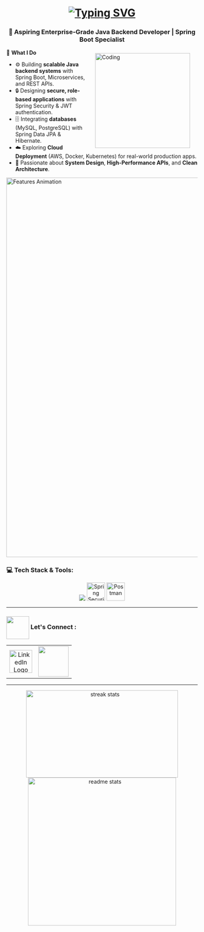 <h1 align="center">
  <a href="https://git.io/typing-svg">
    <img src="https://readme-typing-svg.herokuapp.com?font=Fira+Code&weight=800&size=28&duration=1800&pause=800&color=00C4FF,FF00FF,00FF99&center=true&vCenter=true&width=600&lines=Hi+%F0%9F%91%8B%2C+I'm+Deepak;Java+Backend+Developer+%F0%9F%92%BB;Spring+Boot+%26+API+Specialist;Always+Learning+%F0%9F%93%9A+Always+Building" alt="Typing SVG" />
  </a>
</h1>


<h3 align="center">🏢 Aspiring Enterprise-Grade Java Backend Developer | Spring Boot Specialist</h3>


<img align="right" alt="Coding" width="250" 
     src="https://mir-s3-cdn-cf.behance.net/project_modules/hd/06f21a161921919.63cd7887d0a70.gif" 
     hspace="20" vspace="10">

💼 **What I Do**  
- ⚙️ Building **scalable Java backend systems** with Spring Boot, Microservices, and REST APIs.  
- 🔒 Designing **secure, role-based applications** with Spring Security & JWT authentication.  
- 🗄️ Integrating **databases** (MySQL, PostgreSQL) with Spring Data JPA & Hibernate.  
- ☁️ Exploring **Cloud Deployment** (AWS, Docker, Kubernetes) for real-world production apps.  
- 🧠 Passionate about **System Design**, **High-Performance APIs**, and **Clean Architecture**.  
 
<img src="https://user-images.githubusercontent.com/74038190/212284100-561aa473-3905-4a80-b561-0d28506553ee.gif" width="1000" alt="Features Animation"/>
<h3 align="left">💻 Tech Stack & Tools:</h3>

<div align="center">

<!-- From skillicons.dev -->
<img src="https://skillicons.dev/icons?i=java,spring,mysql,html,css,vscode,idea,git,github,docker" />

<!-- Custom hosted icons -->
<img src="https://cdn-icons-png.flaticon.com/512/5968/5968705.png" alt="Spring Security" width="48" height="48"/>
<img src="https://www.vectorlogo.zone/logos/getpostman/getpostman-icon.svg" alt="Postman" width="48" height="48"/>

</div>

---
<h3><img src="https://media.giphy.com/media/Al9XitEIwGgLU9yMfS/giphy.gif?cid=ecf05e47246z68gic13exguovr5xae6jhotnfa5nmu0evi54&ep=v1_stickers_search&rid=giphy.gif&ct=s" width="60" align="absmiddle"> Let's Connect : </h3>

<table width="120" align="center">
  <tr>  
    <td align="center" width="60">
      <a href="https://www.linkedin.com/in/deepakdey/">
  <img src="https://cdn-icons-png.flaticon.com/512/174/174857.png" width="60" alt="LinkedIn Logo"></a>
    </td>
    <td align="center" width="60">
      <a href="mailto:babyjesus7695@gmail.com"><img src="https://user-images.githubusercontent.com/29790345/184528214-8f168ffd-5a4c-4d30-8d6b-917568924fbb.png?raw=true" width="80"></a>
    </td>
  </tr>
</table>

---

<p align="center">
    <img width="400" height="230" src="https://github-readme-streak-stats-salesp07.vercel.app/?user=deepakdey412&count_private=true&theme=react&border_radius=10" alt="streak stats" />
    <img width="390" src="https://github-readme-stats-salesp07.vercel.app/api?username=deepakdey412&count_private=true&show_icons=true&theme=react&rank_icon=github&border_radius=10" alt="readme stats" />
</p>


